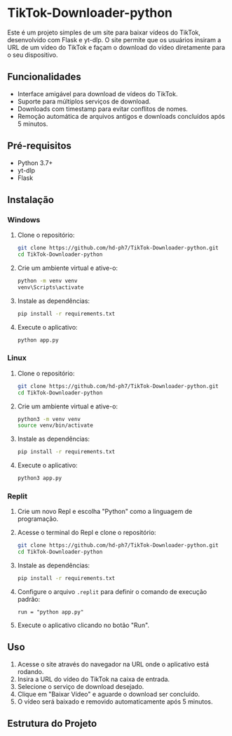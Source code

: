 # TikTok-Downloader-python

Este é um projeto simples de um site para baixar vídeos do TikTok, desenvolvido com Flask e yt-dlp. O site permite que os usuários insiram a URL de um vídeo do TikTok e façam o download do vídeo diretamente para o seu dispositivo.

## Funcionalidades

- Interface amigável para download de vídeos do TikTok.
- Suporte para múltiplos serviços de download.
- Downloads com timestamp para evitar conflitos de nomes.
- Remoção automática de arquivos antigos e downloads concluídos após 5 minutos.

## Pré-requisitos

- Python 3.7+
- yt-dlp
- Flask

## Instalação

### Windows

1. Clone o repositório:
    ```bash
    git clone https://github.com/hd-ph7/TikTok-Downloader-python.git
    cd TikTok-Downloader-python
    ```

2. Crie um ambiente virtual e ative-o:
    ```bash
    python -m venv venv
    venv\Scripts\activate
    ```

3. Instale as dependências:
    ```bash
    pip install -r requirements.txt
    ```

4. Execute o aplicativo:
    ```bash
    python app.py
    ```

### Linux

1. Clone o repositório:
    ```bash
    git clone https://github.com/hd-ph7/TikTok-Downloader-python.git
    cd TikTok-Downloader-python
    ```

2. Crie um ambiente virtual e ative-o:
    ```bash
    python3 -m venv venv
    source venv/bin/activate
    ```

3. Instale as dependências:
    ```bash
    pip install -r requirements.txt
    ```

4. Execute o aplicativo:
    ```bash
    python3 app.py
    ```

### Replit

1. Crie um novo Repl e escolha "Python" como a linguagem de programação.

2. Acesse o terminal do Repl e clone o repositório:
    ```bash
    git clone https://github.com/hd-ph7/TikTok-Downloader-python.git
    cd TikTok-Downloader-python
    ```

3. Instale as dependências:
    ```bash
    pip install -r requirements.txt
    ```

4. Configure o arquivo `.replit` para definir o comando de execução padrão:
    ```plaintext
    run = "python app.py"
    ```

5. Execute o aplicativo clicando no botão "Run".

## Uso

1. Acesse o site através do navegador na URL onde o aplicativo está rodando.
2. Insira a URL do vídeo do TikTok na caixa de entrada.
3. Selecione o serviço de download desejado.
4. Clique em "Baixar Vídeo" e aguarde o download ser concluído.
5. O vídeo será baixado e removido automaticamente após 5 minutos.

## Estrutura do Projeto
